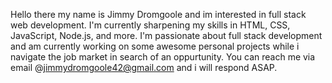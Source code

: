 Hello there my name is Jimmy Dromgoole and im interested in full stack web development.
I'm currently sharpening my skills in HTML, CSS, JavaScript, Node.js, and more.
I'm passionate about full stack development and am currently working on some awesome personal projects while i navigate the job market in search of an oppurtunity.
You can reach me via email @jimmydromgoole42@gmail.com and i will respond ASAP.
<!---
jimmydromgoole/jimmydromgoole is a ✨ special ✨ repository because its `README.md` (this file) appears on your GitHub profile.
You can click the Preview link to take a look at your changes.
--->
